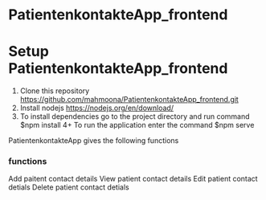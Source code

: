# PatientenkontakteApp_frontend

# Setup PatientenkontakteApp_frontend

1) Clone this repository https://github.com/mahmoona/PatientenkontakteApp_frontend.git
2) Install nodejs https://nodejs.org/en/download/ 
3) To install dependencies go to the project directory and run command $npm install
4+ To run the application enter the command  $npm serve

 PatientenkontakteApp gives the following functions
 ### functions
 Add paitent contact details
 View patient contact details 
 Edit  patient contact detials 
 Delete patient contact detials


